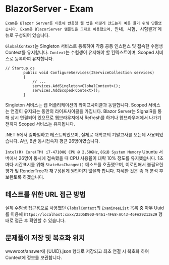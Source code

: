 # BlazorServer - Exam
`Exam은 Blazor Server를 이용해 반응형 웹 앱을 어떻게 만드는지 예를 들기 위해 만들었습니다. Exam은 BlazorServer 템플릿을 그대로 이용했으며, `안내`, `시험`, `시험결과`메뉴로 구성되어 있습니다.

`GlobalContext`는 Singleton 서비스로 등록하여 각종 공통 인스턴스 및 접속한 수험생 Context를 유지합니다.
`Context`는 수험생이 유지해야 할 컨텍스트이며, Scoped 서비스로 등록하여 유지합니다.

```CSharp
// Startup.cs
        public void ConfigureServices(IServiceCollection services)
        {
            // ...
            services.AddSingleton<GlobalContext>();
            services.AddScoped<Context>();
        }

```

Singleton 서비스는 웹 어플리케이션의 라이프사이클과 동일합니다. Scoped 서비스는 연결이 유지되는 동안의 라이프사이클을 가집니다. Blazor Server는 SignalR을 통해 상시 연결되어 있으므로 웹브라우저에서 Refresh를 하거나 웹브라우저에서 나가기 전까지 Scoped 서비스는 유지됩니다.

.NET 5에서 컴파일하고 테스트되었으며, 실제로 대학교의 기말고사를 보는데 사용되었습니다. A반, B반 동시접속자 평균 26명이였습니다.

`Intel(R) Core(TM) i7-4710HQ CPU @ 2.50GHz`, `8GiB System Memory` Ubuntu 서버에서 26명이 동시에 접속했을 때 CPU 사용율이 대략 10% 정도를 유지했습니다. 1초마다 시간표시를 위해 `StateHasChanged()` 메소드를 호출했으며, 이로인해서 불필요한 평가 및 RenderTree가 재구성된게 원인이지 않을까 합니다. 자세한 것은 좀 더 분석 후 보완토록 하겠습니다.

## 테스트를 위한 URL 접근 방법
실제 수험생 접근용으로 사용했던 `GlobalContext`의 `ExamineeList` 목록 중 아무 Uuid를 이용해 `https://localhost:xxxx/23D5D90D-9461-4F68-AC43-46FA29213E29` 형태로 접근 후 확인할 수 있습니다.

## 문제풀이 저장 및 복호화 위치
wwwroot/answer에 {UUID}.json 형태로 저장되고 최초 연결 시 복호화 하여 Context에 정보를 보관합니다.
